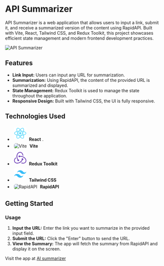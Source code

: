 # API Summarizer

API Summarizer is a web application that allows users to input a link, submit it, and receive a summarized version of the content using RapidAPI. Built with Vite, React, Tailwind CSS, and Redux Toolkit, this project showcases efficient state management and modern frontend development practices.

![API Summarizer]('/src/assets/screenShot.png')

## Features

- **Link Input:** Users can input any URL for summarization.
- **Summarization:** Using RapidAPI, the content of the provided URL is summarized and displayed.
- **State Management:** Redux Toolkit is used to manage the state throughout the application.
- **Responsive Design:** Built with Tailwind CSS, the UI is fully responsive.

## Technologies Used

- <img src="https://raw.githubusercontent.com/devicons/devicon/master/icons/react/react-original.svg" alt="React" width="40" height="40" style="border-radius: 10px; padding: 5px;" /> **React** .
- <img src="https://upload.wikimedia.org/wikipedia/commons/f/f1/Vitejs-logo.svg" alt="Vite" width="40" height="40" style="border-radius: 10px; padding: 5px;" /> **Vite**
- <img src="https://raw.githubusercontent.com/devicons/devicon/master/icons/redux/redux-original.svg" alt="Redux" width="40" height="40" style="border-radius: 10px; padding: 5px;" /> **Redux Toolkit**
- <img src="https://raw.githubusercontent.com/devicons/devicon/master/icons/tailwindcss/tailwindcss-plain.svg" alt="Tailwind CSS" width="40" height="40" style="border-radius: 10px; padding: 5px;" /> **Tailwind CSS**
- <img src="https://rapidapi.com/static-assets/images/rapidapi-dark-logo.2872e8edb1b69bdb73f6242a1e1b348d.svg" alt="RapidAPI" width="40" height="40" style="border-radius: 10px; padding: 5px;" /> **RapidAPI**

## Getting Started

### Usage

1. **Input the URL:** Enter the link you want to summarize in the provided input field.
2. **Submit the URL:** Click the "Enter" button to send the URL.
3. **View the Summary:** The app will fetch the summary from RapidAPI and display it on the screen.

Visit the app at [AI summarizer](https://memories-nine-xi.vercel.app/)
